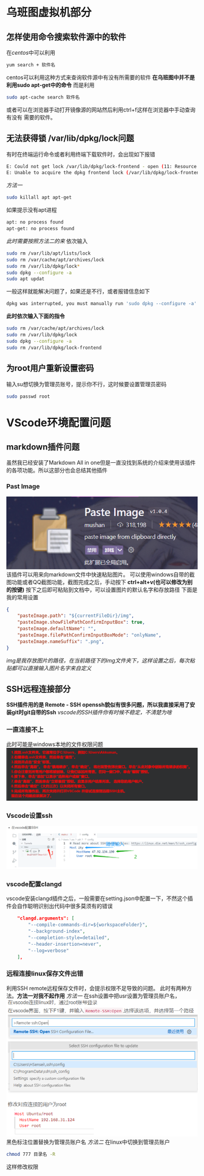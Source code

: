 # 乌班图虚拟机部分
## 怎样使用命令搜索软件源中的软件
在*centos*中可以利用
```sh
yum search + 软件名
```
centos可以利用这种方式来查询软件源中有没有所需要的软件
**在乌班图中并不是利用sudo apt-get中的命令**
而是利用
```sh
sudo apt-cache search 软件名
```
或者可以在浏览器手动打开镜像源的网站然后利用ctrl+f这样在浏览器中手动查询有没有
需要的软件。
## 无法获得锁 /var/lib/dpkg/lock问题
有时在终端运行命令或者利用终端下载软件时，会出现如下报错
```sh
E: Could not get lock /var/lib/dpkg/lock-frontend - open (11: Resource temporarily unavailable)
E: Unable to acquire the dpkg frontend lock (/var/lib/dpkg/lock-frontend), is another process using it?
```
*方法一*
```sh
sudo killall apt apt-get
```
如果提示没有apt进程
```sh
apt: no process found
apt-get: no process found
```
*此时需要按照方法二的来*
依次输入
```sh
sudo rm /var/lib/apt/lists/lock
sudo rm /var/cache/apt/archives/lock
sudo rm /var/lib/dpkg/lock*
sudo dpkg --configure -a
sudo apt updat
```
一般这样就能解决问题了，如果还是不行，或者报错信息如下
```sh
dpkg was interrupted, you must manually run 'sudo dpkg --configure -a' to correct the problem. 
```
**此时依次输入下面的指令**
```sh
sudo rm /var/cache/apt/archives/lock
sudo rm /var/lib/dpkg/lock
sudo dpkg --configure -a
sudo rm /var/lib/dpkg/lock-frontend
```
## 为root用户重新设置密码
输入su想切换为管理员账号，提示你不行，这时候要设置管理员密码
```sh
sudo passwd root
```
# VScode环境配置问题
## markdown插件问题
虽然我已经安装了Markdown All in one但是一直没找到系统的介绍来使用该插件的各项功能。所以这部分也会总结其他插件
### Past Image
![](img/PastImage插件.png)
该插件可以用来向markdown文件中快速粘贴图片。
可以使用windows自带的截图功能或者QQ截图功能，截图完成之后，手动按下
**ctrl+alt+v(也可以修改为别的按键)**
按下之后即可粘贴到文档中，可以设置图片的默认名字和存放路径
下面是我的常用设置
```json
{
    "pasteImage.path": "${currentFileDir}/img",
    "pasteImage.showFilePathConfirmInputBox": true,
    "pasteImage.defaultName": "",
    "pasteImage.filePathConfirmInputBoxMode": "onlyName",
    "pasteImage.nameSuffix": ".png",
}
```
*img是我存放图片的路径，在当前路径下的img文件夹下，这样设置之后，每次粘贴都可以直接输入图片名字来自定义* 
## SSH远程连接部分
**SSH插件用的是 Remote - SSH**
**openssh貌似有很多问题，所以我直接采用了安装git时git自带的Ssh**
*vscode的SSH插件你有时候不稳定，不清楚为啥*
### 一直连接不上
此时可能是windows本地的文件权限问题
![](img/修改Windows的SSH文件权限.png)
### Vscode设置ssh
![](img/vscode设置ssh.png)
### vscode配置clangd
vscode安装clangd插件之后，一般需要在setting.json中配置一下，不然这个插件会自作聪明识别出代码中很多莫须有的错误
```json
    "clangd.arguments": [
        "--compile-commands-dir=${workspaceFolder}",
        "--background-index",
        "--completion-style=detailed",
        "--header-insertion=never",
        "--log=verbose"
    ],
```
### 远程连接linux保存文件出错
利用SSH remote远程保存文件时，会提示权限不足导致的问题。
此时有两种方法。**方法一对我不起作用**
*方法一*
在ssh设置中把usr设置为管理员账户名，
![](img/更高权限登录.png)
黑色标注位置替换为管理员账户名
*方法二*
在linux中切换到管理员账户
```sh
chmod 777 目录名 -R
```
这样修改权限